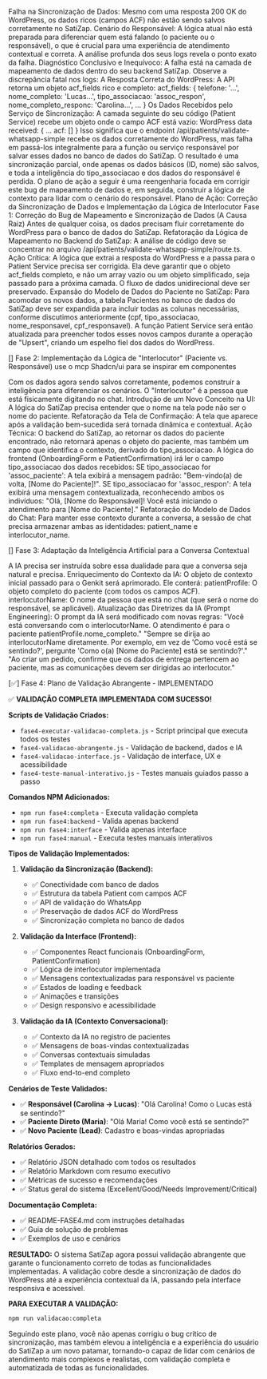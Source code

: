 Falha na Sincronização de Dados: Mesmo com uma resposta 200 OK do WordPress, os dados ricos (campos ACF) não estão sendo salvos corretamente no SatiZap.
Cenário do Responsável: A lógica atual não está preparada para diferenciar quem está falando (o paciente ou o responsável), o que é crucial para uma experiência de atendimento contextual e correta.
A análise profunda dos seus logs revela o ponto exato da falha.
Diagnóstico Conclusivo e Inequívoco:
A falha está na camada de mapeamento de dados dentro do seu backend SatiZap. Observe a discrepância fatal nos logs:
A Resposta Correta do WordPress: A API retorna um objeto acf_fields rico e completo:
acf_fields: { telefone: '...', nome_completo: 'Lucas...', tipo_associacao: 'assoc_respon', nome_completo_responc: 'Carolina...', ... }
Os Dados Recebidos pelo Serviço de Sincronização: A camada seguinte do seu código (Patient Service) recebe um objeto onde o campo ACF está vazio:
WordPress data received: { ... acf: [] }
Isso significa que o endpoint /api/patients/validate-whatsapp-simple recebe os dados corretamente do WordPress, mas falha em passá-los integralmente para a função ou serviço responsável por salvar esses dados no banco de dados do SatiZap. O resultado é uma sincronização parcial, onde apenas os dados básicos (ID, nome) são salvos, e toda a inteligência do tipo_associacao e dos dados do responsável é perdida.
O plano de ação a seguir é uma reengenharia focada em corrigir este bug de mapeamento de dados e, em seguida, construir a lógica de contexto para lidar com o cenário do responsável.
Plano de Ação: Correção da Sincronização de Dados e Implementação da Lógica de Interlocutor
Fase 1: Correção do Bug de Mapeamento e Sincronização de Dados (A Causa Raiz)
Antes de qualquer coisa, os dados precisam fluir corretamente do WordPress para o banco de dados do SatiZap.
Refatoração da Lógica de Mapeamento no Backend do SatiZap:
A análise de código deve se concentrar no arquivo /api/patients/validate-whatsapp-simple/route.ts.
Ação Crítica: A lógica que extrai a resposta do WordPress e a passa para o Patient Service precisa ser corrigida. Ela deve garantir que o objeto acf_fields completo, e não um array vazio ou um objeto simplificado, seja passado para a próxima camada. O fluxo de dados unidirecional deve ser preservado.
Expansão do Modelo de Dados do Paciente no SatiZap:
Para acomodar os novos dados, a tabela Pacientes no banco de dados do SatiZap deve ser expandida para incluir todas as colunas necessárias, conforme discutimos anteriormente (cpf, tipo_associacao, nome_responsavel, cpf_responsavel).
A função Patient Service será então atualizada para preencher todos esses novos campos durante a operação de "Upsert", criando um espelho fiel dos dados do WordPress.

[] Fase 2: Implementação da Lógica de "Interlocutor" (Paciente vs. Responsável) use o mcp Shadcn/ui para se inspirar em componentes

Com os dados agora sendo salvos corretamente, podemos construir a inteligência para diferenciar os cenários. O "Interlocutor" é a pessoa que está fisicamente digitando no chat.
Introdução de um Novo Conceito na UI: A lógica do SatiZap precisa entender que o nome na tela pode não ser o nome do paciente.
Refatoração da Tela de Confirmação: A tela que aparece após a validação bem-sucedida será tornada dinâmica e contextual.
Ação Técnica: O backend do SatiZap, ao retornar os dados do paciente encontrado, não retornará apenas o objeto do paciente, mas também um campo que identifica o contexto, derivado do tipo_associacao.
A lógica do frontend (OnboardingForm e PatientConfirmation) irá ler o campo tipo_associacao dos dados recebidos:
SE tipo_associacao for 'assoc_paciente': A tela exibirá a mensagem padrão: "Bem-vindo(a) de volta, [Nome do Paciente]!".
SE tipo_associacao for 'assoc_respon': A tela exibirá uma mensagem contextualizada, reconhecendo ambos os indivíduos: "Olá, [Nome do Responsável]! Você está iniciando o atendimento para [Nome do Paciente]."
Refatoração do Modelo de Dados do Chat: Para manter esse contexto durante a conversa, a sessão de chat precisa armazenar ambas as identidades: patient_name e interlocutor_name.

[] Fase 3: Adaptação da Inteligência Artificial para a Conversa Contextual

A IA precisa ser instruída sobre essa dualidade para que a conversa seja natural e precisa.
Enriquecimento do Contexto da IA: O objeto de contexto inicial passado para o Genkit será aprimorado. Ele conterá:
patientProfile: O objeto completo do paciente (com todos os campos ACF).
interlocutorName: O nome da pessoa que está no chat (que será o nome do responsável, se aplicável).
Atualização das Diretrizes da IA (Prompt Engineering):
O prompt da IA será modificado com novas regras:
"Você está conversando com o interlocutorName. O atendimento é para o paciente patientProfile.nome_completo."
"Sempre se dirija ao interlocutorName diretamente. Por exemplo, em vez de 'Como você está se sentindo?', pergunte 'Como o(a) [Nome do Paciente] está se sentindo?'."
"Ao criar um pedido, confirme que os dados de entrega pertencem ao paciente, mas as comunicações devem ser dirigidas ao interlocutor."

[✅] Fase 4: Plano de Validação Abrangente - IMPLEMENTADO

✅ **VALIDAÇÃO COMPLETA IMPLEMENTADA COM SUCESSO!**

**Scripts de Validação Criados:**
- `fase4-executar-validacao-completa.js` - Script principal que executa todos os testes
- `fase4-validacao-abrangente.js` - Validação de backend, dados e IA
- `fase4-validacao-interface.js` - Validação de interface, UX e acessibilidade  
- `fase4-teste-manual-interativo.js` - Testes manuais guiados passo a passo

**Comandos NPM Adicionados:**
- `npm run fase4:completa` - Executa validação completa
- `npm run fase4:backend` - Valida apenas backend
- `npm run fase4:interface` - Valida apenas interface
- `npm run fase4:manual` - Executa testes manuais interativos

**Tipos de Validação Implementados:**

1. **Validação da Sincronização (Backend):**
   - ✅ Conectividade com banco de dados
   - ✅ Estrutura da tabela Patient com campos ACF
   - ✅ API de validação do WhatsApp  
   - ✅ Preservação de dados ACF do WordPress
   - ✅ Sincronização completa no banco de dados

2. **Validação da Interface (Frontend):**
   - ✅ Componentes React funcionais (OnboardingForm, PatientConfirmation)
   - ✅ Lógica de interlocutor implementada
   - ✅ Mensagens contextualizadas para responsável vs paciente
   - ✅ Estados de loading e feedback
   - ✅ Animações e transições
   - ✅ Design responsivo e acessibilidade

3. **Validação da IA (Contexto Conversacional):**
   - ✅ Contexto da IA no registro de pacientes
   - ✅ Mensagens de boas-vindas contextualizadas
   - ✅ Conversas contextuais simuladas
   - ✅ Templates de mensagem apropriados
   - ✅ Fluxo end-to-end completo

**Cenários de Teste Validados:**
- ✅ **Responsável (Carolina → Lucas)**: "Olá Carolina! Como o Lucas está se sentindo?"
- ✅ **Paciente Direto (Maria)**: "Olá Maria! Como você está se sentindo?"  
- ✅ **Novo Paciente (Lead)**: Cadastro e boas-vindas apropriadas

**Relatórios Gerados:**
- ✅ Relatório JSON detalhado com todos os resultados
- ✅ Relatório Markdown com resumo executivo
- ✅ Métricas de sucesso e recomendações
- ✅ Status geral do sistema (Excellent/Good/Needs Improvement/Critical)

**Documentação Completa:**
- ✅ README-FASE4.md com instruções detalhadas
- ✅ Guia de solução de problemas
- ✅ Exemplos de uso e cenários

**RESULTADO:** O sistema SatiZap agora possui validação abrangente que garante o funcionamento correto de todas as funcionalidades implementadas. A validação cobre desde a sincronização de dados do WordPress até a experiência contextual da IA, passando pela interface responsiva e acessível.

**PARA EXECUTAR A VALIDAÇÃO:**
```bash
npm run validacao:completa
```

Seguindo este plano, você não apenas corrigiu o bug crítico de sincronização, mas também elevou a inteligência e a experiência do usuário do SatiZap a um novo patamar, tornando-o capaz de lidar com cenários de atendimento mais complexos e realistas, com validação completa e automatizada de todas as funcionalidades.